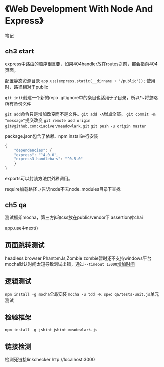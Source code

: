 # 《Web Development With Node And Express》
笔记
## ch3 start
express中路由的顺序很重要，如果404handler放在routes之前，都会指向404页面。

配置静态资源目录
`app.use(express.static(__dirname + '/public'));`
使用时，路径相对于public

`git init`创建一个新的repo
.gitignore中的条目也适用于子目录，所以*~将忽略所有备份文件

`git add`命令只是增加改变而不是文件。`git add -A`增加全部。
`git commit -m "message"`提交改变
`git remote add origin git@github.com:xiaoiver/meadowlark.git`
`git push -u origin master`

package.json包含了依赖。npm install进行安装
```javascript
{
    "dependencies": {
    "express": "^4.0.0",
    "express3-handlebars": "^0.5.0"
    }
}
```
exports可以封装方法供外界调用。

require加载路径`./`告诉node不去node_modules目录下查找

## ch5 qa
测试框架mocha，第三方js和css放在public/vendor下
assertion库chai

app.use中next()

## 页面跳转测试
headless browser PhantomJs,Zombie
zombie暂时还不支持windows平台
mocha默认时间太短导致测试出错，通过`--timeout 15000`[增加时间][mocha-timeout]

## 逻辑测试
`npm install -g mocha`全局安装
`mocha -u tdd -R spec qa/tests-unit.js`单元测试

## 检验框架
`npm install -g jshint`
`jshint meadowlark.js`

## 链接检测
检测死链接linkchecker http://localhost:3000

[mocha-timeout]:[http://stackoverflow.com/questions/16607039/in-mocha-testing-while-calling-asynchronous-function-how-to-avoid-the-timeout-er]